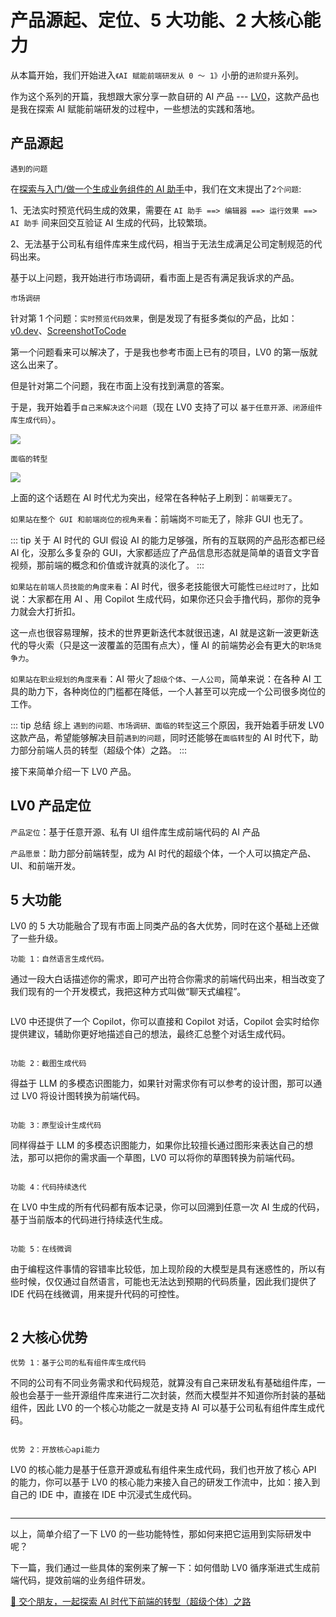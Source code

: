# 产品源起、定位、5 大功能、2 大核心能力

从本篇开始，我们开始进入`《AI 赋能前端研发从 0 ～ 1》`小册的`进阶提升`系列。

作为这个系列的开篇，我想跟大家分享一款自研的 AI 产品 --- [LV0](http://lv0.chat)，这款产品也是我在探索 AI 赋能前端研发的过程中，一些想法的实践和落地。

## 产品源起

`遇到的问题`

在[探索与入门/做一个生成业务组件的 AI 助手](/guide/getting-started/ai-assistant)中，我们在文末提出了`2个问题`:

1、无法实时预览代码生成的效果，需要在 `AI 助手 ==> 编辑器 ==> 运行效果 ==> AI 助手` 间来回交互验证 AI 生成的代码，比较繁琐。

2、无法基于公司私有组件库来生成代码，相当于无法生成满足公司定制规范的代码出来。

基于以上问题，我开始进行市场调研，看市面上是否有满足我诉求的产品。

`市场调研`

针对第 1 个问题：`实时预览代码效果`，倒是发现了有挺多类似的产品，比如：[v0.dev](https://v0.dev)、[ScreenshotToCode](https://github.com/abi/screenshot-to-code)

第一个问题看来可以解决了，于是我也参考市面上已有的项目，LV0 的第一版就这么出来了。

但是针对第二个问题，我在市面上没有找到满意的答案。

于是，我开始着手`自己来解决这个问题`（现在 LV0 支持了可以 `基于任意开源、闭源组件库生成代码`）。

![](https://lvjishupai.oss-cn-beijing.aliyuncs.com/20240718071915.png)

`面临的转型`

![](https://lvjishupai.oss-cn-beijing.aliyuncs.com/20240121192558.png)

上面的这个话题在 AI 时代尤为突出，经常在各种帖子上刷到：`前端要无了`。

`如果站在整个 GUI 和前端岗位的视角来看`：前端岗`不可能`无了，除非 GUI 也无了。

::: tip 关于 AI 时代的 GUI
假设 AI 的能力足够强，所有的互联网的产品形态都已经 AI 化，没那么多复杂的 GUI，大家都适应了产品信息形态就是简单的语音文字音视频，那前端的概念和价值或许就真的淡化了。
:::

`如果站在前端人员技能的角度来看`：AI 时代，很多老技能很大可能性`已经过时了`，比如说：大家都在用 AI 、用 Copilot 生成代码，如果你还只会手撸代码，那你的竞争力就会大打折扣。

这一点也很容易理解，技术的世界更新迭代本就很迅速，AI 就是这新一波更新迭代的导火索（只是这一波覆盖的范围有点大），懂 AI 的前端势必会有更大的`职场竞争力`。

`如果站在职业规划的角度来看`：AI 带火了`超级个体`、`一人公司`，简单来说：在各种 AI 工具的助力下，各种岗位的门槛都在降低，一个人甚至可以完成一个公司很多岗位的工作。

::: tip 总结
综上 `遇到的问题、市场调研、面临的转型`这三个原因，我开始着手研发 LV0 这款产品，希望能够解决目前`遇到的问题`，同时还能够在`面临转型`的 AI 时代下，助力部分前端人员的转型（超级个体）之路。
:::

接下来简单介绍一下 LV0 产品。

## LV0 产品定位

`产品定位`：基于任意开源、私有 UI 组件库生成前端代码的 AI 产品

`产品愿景`：助力部分前端转型，成为 AI 时代的超级个体，一个人可以搞定产品、UI、和前端开发。

## 5 大功能

LV0 的 5 大功能融合了现有市面上同类产品的各大优势，同时在这个基础上还做了一些升级。

`功能 1：自然语言生成代码。`

通过一段大白话描述你的需求，即可产出符合你需求的前端代码出来，相当改变了我们现有的一个开发模式，我把这种方式叫做“聊天式编程”。

![]()

LV0 中还提供了一个 Copilot，你可以直接和 Copilot 对话，Copilot 会实时给你提供建议，辅助你更好地描述自己的想法，最终汇总整个对话生成代码。

![]()

`功能 2：截图生成代码`

得益于 LLM 的多模态识图能力，如果针对需求你有可以参考的设计图，那可以通过 LV0 将设计图转换为前端代码。

![]()

`功能 3：原型设计生成代码`

同样得益于 LLM 的多模态识图能力，如果你比较擅长通过图形来表达自己的想法，那可以把你的需求画一个草图，LV0 可以将你的草图转换为前端代码。

![]()

`功能 4：代码持续迭代`

在 LV0 中生成的所有代码都有版本记录，你可以回溯到任意一次 AI 生成的代码，基于当前版本的代码进行持续迭代生成。

![]()

`功能 5：在线微调`

由于编程这件事情的容错率比较低，加上现阶段的大模型是具有迷惑性的，所以有些时候，仅仅通过自然语言，可能也无法达到预期的代码质量，因此我们提供了 IDE 代码在线微调，用来提升代码的可控性。

![]()

## 2 大核心优势

`优势 1：基于公司的私有组件库生成代码`

不同的公司有不同业务需求和代码规范，就算没有自己来研发私有基础组件库，一般也会基于一些开源组件库来进行二次封装，然而大模型并不知道你所封装的基础组件，因此 LV0 的一个核心功能之一就是支持 AI 可以基于公司私有组件库生成代码。

![]()

`优势 2：开放核心api能力`

LV0 的核心能力是基于任意开源或私有组件来生成代码，我们也开放了核心 API 的能力，你可以基于 LV0 的核心能力来接入自己的研发工作流中，比如：接入到自己的 IDE 中，直接在 IDE 中沉浸式生成代码。

![]()

---

以上，简单介绍了一下 LV0 的一些功能特性，那如何来把它运用到实际研发中呢？

下一篇，我们通过一些具体的案例来了解一下：如何借助 LV0 循序渐进式生成前端代码，提效前端的业务组件研发。

[👬 交个朋友，一起探索 AI 时代下前端的转型（超级个体）之路](/me)
